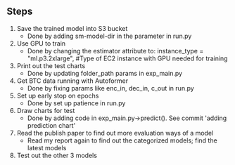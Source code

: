 ## Steps
1. Save the trained model into S3 bucket  
    - Done by adding sm-model-dir in the parameter in run.py
2. Use GPU to train 
    - Done by changing the estimator attribute to: instance_type = "ml.p3.2xlarge", #Type of EC2 instance with GPU needed for training
3. Print out the test charts
    - Done by updating folder_path params in exp_main.py
4. Get BTC data running with Autoformer
    - Done by fixing params like enc_in, dec_in, c_out in run.py
5. Set up early stop on epochs
    - Done by set up patience in run.py
6. Draw charts for test
    - Done by adding code in exp_main.py->predict(). See commit 'adding prediction chart'
7. Read the publish paper to find out more evaluation ways of a model 
    - Read my report again to find out the categorized models; find the latest models
8. Test out the other 3 models 

